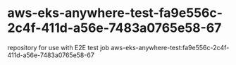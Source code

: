 # aws-eks-anywhere-test-fa9e556c-2c4f-411d-a56e-7483a0765e58-67
repository for use with E2E test job aws-eks-anywhere-test:fa9e556c-2c4f-411d-a56e-7483a0765e58-67
